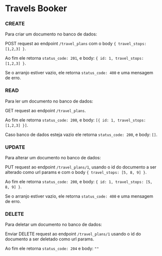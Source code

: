 # Travels Booker

### CREATE
Para criar um documento no banco de dados:

POST request ao endpoint `/travel_plans` com o body `{ travel_stops: [1,2,3] }`.

Ao fim ele retorna `status_code: 201`, e body: `{ id: 1, travel_stops: [1,2,3] }`.

Se o arranjo estiver vazio, ele retorna `status_code: 400` e uma mensagem de erro.

### READ
Para ler um documento no banco de dados:

GET request ao endpoint `/travel_plans`.

Ao fim ele retorna `status_code: 200`, e body: `[{ id: 1, travel_stops: [1,2,3] }]`.

Caso banco de dados esteja vazio ele retorna `status_code: 200`, e body: `[]`.

### UPDATE
Para alterar um documento no banco de dados:

PUT request ao endpoint `/travel_plans/1`, usando o id do documento a ser alterado como url params e com o body `{ travel_stops: [5, 8, 9] }`.

Ao fim ele retorna `status_code: 200`, e body: `{ id: 1, travel_stops: [5, 8, 9] }`.

Se o arranjo estiver vazio, ele retorna `status_code: 400` e uma mensagem de erro.

### DELETE
Para deletar um documento no banco de dados:

Enviar DELETE request ao endpoint `/travel_plans/1` usando o id do documento a ser deletado como url params.

Ao fim ele retorna `status_code: 204` e body: `""`
